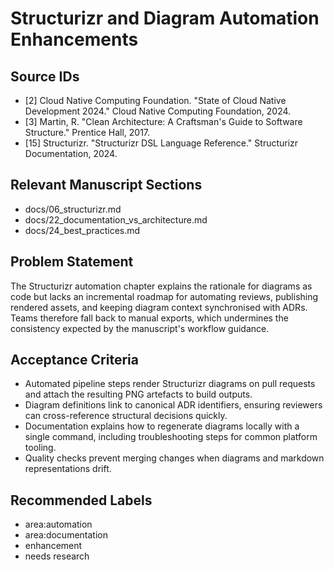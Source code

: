 # Structurizr and Diagram Automation Enhancements

## Source IDs
- [2] Cloud Native Computing Foundation. "State of Cloud Native Development 2024." Cloud Native Computing Foundation, 2024.
- [3] Martin, R. "Clean Architecture: A Craftsman's Guide to Software Structure." Prentice Hall, 2017.
- [15] Structurizr. "Structurizr DSL Language Reference." Structurizr Documentation, 2024.

## Relevant Manuscript Sections
- docs/06_structurizr.md
- docs/22_documentation_vs_architecture.md
- docs/24_best_practices.md

## Problem Statement
The Structurizr automation chapter explains the rationale for diagrams as code but lacks an incremental roadmap for automating reviews, publishing rendered assets, and keeping diagram context synchronised with ADRs. Teams therefore fall back to manual exports, which undermines the consistency expected by the manuscript's workflow guidance.

## Acceptance Criteria
- Automated pipeline steps render Structurizr diagrams on pull requests and attach the resulting PNG artefacts to build outputs.
- Diagram definitions link to canonical ADR identifiers, ensuring reviewers can cross-reference structural decisions quickly.
- Documentation explains how to regenerate diagrams locally with a single command, including troubleshooting steps for common platform tooling.
- Quality checks prevent merging changes when diagrams and markdown representations drift.

## Recommended Labels
- area:automation
- area:documentation
- enhancement
- needs research
